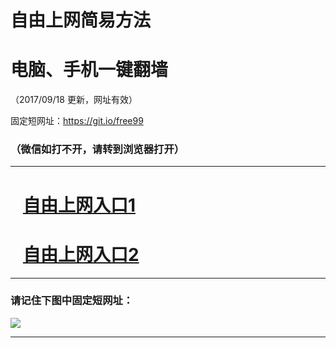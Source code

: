 ﻿# 自由上网简易方法

# 电脑、手机一键翻墙

（2017/09/18 更新，网址有效）

固定短网址：https://git.io/free99

### （微信如打不开，请转到浏览器打开）


***





# &nbsp;&nbsp; <a href="http://ft2349619207.fwq-tz1005.info/fwqtz01.html?t=091800128003 " target="_blank">自由上网入口1</a>
# &nbsp;&nbsp; <a href="http://ft1203911697.fwq-tz1006.info/fwqtz02.html?t=091800123142 " target="_blank">自由上网入口2</a>
***

### 请记住下图中固定短网址：

<img src="https://s3-us-west-2.amazonaws.com/fwq-1001/yjfq-20170905okok.png" /> 


***

